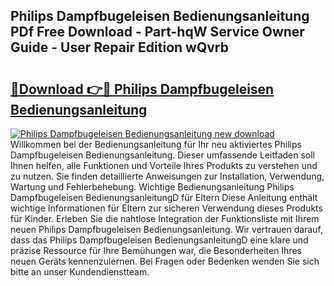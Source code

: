 ## Philips Dampfbugeleisen Bedienungsanleitung PDf Free Download - Part-hqW Service Owner Guide - User Repair Edition wQvrb

# <h2><a href="http://df50tm0.blite.top/?on=Philips+Dampfbugeleisen+Bedienungsanleitung">🔗Download 👉🔴 Philips Dampfbugeleisen Bedienungsanleitung</a></h2>

[![Philips Dampfbugeleisen Bedienungsanleitung new download](https://i.imgur.com/lujVjoI.png)](http://df50tm0.blite.top/?on=Philips+Dampfbugeleisen+Bedienungsanleitung)
Willkommen bei der Bedienungsanleitung für Ihr neu aktiviertes Philips Dampfbugeleisen Bedienungsanleitung. Dieser umfassende Leitfaden soll Ihnen helfen, alle Funktionen und Vorteile Ihres Produkts zu verstehen und zu nutzen. Sie finden detaillierte Anweisungen zur Installation, Verwendung, Wartung und Fehlerbehebung. Wichtige Bedienungsanleitung Philips Dampfbugeleisen BedienungsanleitungD für Eltern Diese Anleitung enthält wichtige Informationen für Eltern zur sicheren Verwendung dieses Produkts für Kinder. Erleben Sie die nahtlose Integration der Funktionsliste mit Ihrem neuen Philips Dampfbugeleisen Bedienungsanleitung. Wir vertrauen darauf, dass das Philips Dampfbugeleisen BedienungsanleitungD eine klare und präzise Ressource für Ihre Bemühungen war, die Besonderheiten Ihres neuen Geräts kennenzulernen. Bei Fragen oder Bedenken wenden Sie sich bitte an unser Kundendienstteam.
